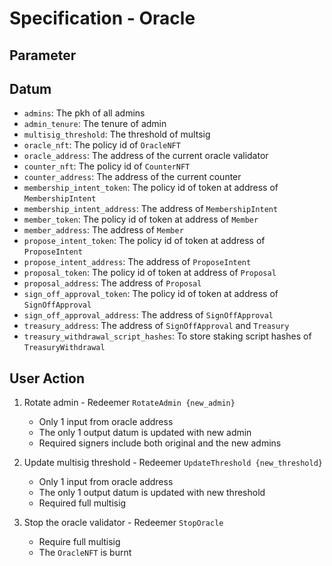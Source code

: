 # Specification - Oracle

## Parameter

## Datum

- `admins`: The pkh of all admins
- `admin_tenure`: The tenure of admin
- `multisig_threshold`: The threshold of multsig
- `oracle_nft`: The policy id of `OracleNFT`
- `oracle_address`: The address of the current oracle validator
- `counter_nft`: The policy id of `CounterNFT`
- `counter_address`: The address of the current counter
- `membership_intent_token`: The policy id of token at address of `MembershipIntent`
- `membership_intent_address`: The address of `MembershipIntent`
- `member_token`: The policy id of token at address of `Member`
- `member_address`: The address of `Member`
- `propose_intent_token`: The policy id of token at address of `ProposeIntent`
- `propose_intent_address`: The address of `ProposeIntent`
- `proposal_token`: The policy id of token at address of `Proposal`
- `proposal_address`: The address of `Proposal`
- `sign_off_approval_token`: The policy id of token at address of `SignOffApproval`
- `sign_off_approval_address`: The address of `SignOffApproval`
- `treasury_address`: The address of `SignOffApproval` and `Treasury`
- `treasury_withdrawal_script_hashes`: To store staking script hashes of `TreasuryWithdrawal`

## User Action

1. Rotate admin - Redeemer `RotateAdmin {new_admin}`

   - Only 1 input from oracle address
   - The only 1 output datum is updated with new admin
   - Required signers include both original and the new admins

2. Update multisig threshold - Redeemer `UpdateThreshold {new_threshold}`

   - Only 1 input from oracle address
   - The only 1 output datum is updated with new threshold
   - Required full multisig

3. Stop the oracle validator - Redeemer `StopOracle`

   - Require full multisig
   - The `OracleNFT` is burnt
